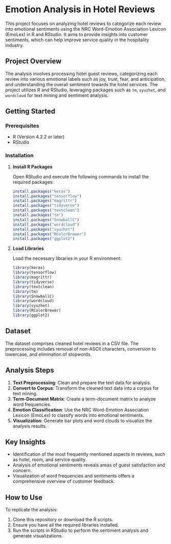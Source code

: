 # Emotion Analysis in Hotel Reviews

This project focuses on analyzing hotel reviews to categorize each review into emotional sentiments using the NRC Word-Emotion Association Lexicon (EmoLex) in R and RStudio. It aims to provide insights into customer sentiments, which can help improve service quality in the hospitality industry.

## Project Overview

The analysis involves processing hotel guest reviews, categorizing each review into various emotional labels such as joy, trust, fear, and anticipation, and understanding the overall sentiment towards the hotel services. The project utilizes R and RStudio, leveraging packages such as `tm`, `syuzhet`, and `wordcloud` for text mining and sentiment analysis.

## Getting Started

### Prerequisites

- R (Version 4.2.2 or later)
- RStudio

### Installation

1. **Install R Packages**

   Open RStudio and execute the following commands to install the required packages:

   ```R
   install.packages("keras")
   install.packages("tensorflow")
   install.packages("magrittr")
   install.packages("tidyverse")
   install.packages("textclean")
   install.packages("tm")
   install.packages("SnowballC")
   install.packages("wordcloud")
   install.packages("syuzhet")
   install.packages("RColorBrewer")
   install.packages("ggplot2")
   ```

2. **Load Libraries**

   Load the necessary libraries in your R environment:

   ```R
   library(keras)
   library(tensorflow)
   library(magrittr)
   library(tidyverse)
   library(textclean)
   library(tm)
   library(SnowballC)
   library(wordcloud)
   library(syuzhet)
   library(RColorBrewer)
   library(ggplot2)
   ```

## Dataset

The dataset comprises cleaned hotel reviews in a CSV file. The preprocessing includes removal of non-ASCII characters, conversion to lowercase, and elimination of stopwords.

## Analysis Steps

1. **Text Preprocessing**: Clean and prepare the text data for analysis.
2. **Convert to Corpus**: Transform the cleaned text data into a corpus for text mining.
3. **Term-Document Matrix**: Create a term-document matrix to analyze word frequencies.
4. **Emotion Classification**: Use the NRC Word-Emotion Association Lexicon (EmoLex) to classify words into emotional sentiments.
5. **Visualization**: Generate bar plots and word clouds to visualize the analysis results.

## Key Insights

- Identification of the most frequently mentioned aspects in reviews, such as hotel, room, and service quality.
- Analysis of emotional sentiments reveals areas of guest satisfaction and concern.
- Visualization of word frequencies and sentiments offers a comprehensive overview of customer feedback.

## How to Use

To replicate the analysis:

1. Clone this repository or download the R scripts.
2. Ensure you have all the required libraries installed.
3. Run the scripts in RStudio to perform the sentiment analysis and generate visualizations.
